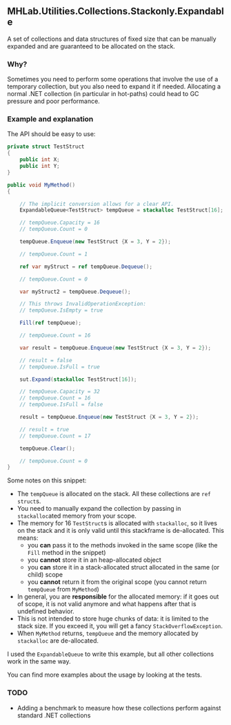 ## MHLab.Utilities.Collections.Stackonly.Expandable

A set of collections and data structures of fixed size that can be manually expanded and are guaranteed to be allocated on the stack.

### Why?

Sometimes you need to perform some operations that involve the use of a temporary collection, but you also need to expand it if needed. Allocating a normal .NET collection (in particular in hot-paths) could head to GC pressure and poor performance.

### Example and explanation

The API should be easy to use:

```csharp
private struct TestStruct
{
    public int X;
    public int Y;
}

public void MyMethod()
{

	// The implicit conversion allows for a clear API.
	ExpandableQueue<TestStruct> tempQueue = stackalloc TestStruct[16];

	// tempQueue.Capacity = 16
	// tempQueue.Count = 0

	tempQueue.Enqueue(new TestStruct {X = 3, Y = 2});

	// tempQueue.Count = 1

	ref var myStruct = ref tempQueue.Dequeue();

	// tempQueue.Count = 0

	var myStruct2 = tempQueue.Dequeue();

	// This throws InvalidOperationException:
	// tempQueue.IsEmpty = true

	Fill(ref tempQueue);

	// tempQueue.Count = 16

	var result = tempQueue.Enqueue(new TestStruct {X = 3, Y = 2});

	// result = false
	// tempQueue.IsFull = true

	sut.Expand(stackalloc TestStruct[16]);

	// tempQueue.Capacity = 32
	// tempQueue.Count = 16
	// tempQueue.IsFull = false

	result = tempQueue.Enqueue(new TestStruct {X = 3, Y = 2});

	// result = true
	// tempQueue.Count = 17

	tempQueue.Clear();

	// tempQueue.Count = 0
}
```

Some notes on this snippet:

- The `tempQueue` is allocated on the stack. All these collections are `ref struct`s.
- You need to manually expand the collection by passing in `stackalloc`ated memory from your scope.
- The memory for 16 `TestStruct`s is allocated with `stackalloc`, so it lives on the stack and it is only valid until this stackframe is de-allocated. This means:
  - you __can__ pass it to the methods invoked in the same scope (like the `Fill` method in the snippet)
  - you __cannot__ store it in an heap-allocated object
  - you __can__ store it in a stack-allocated struct allocated in the same (or child) scope
  - you __cannot__ return it from the original scope (you cannot return `tempQueue` from `MyMethod`)
- In general, you are __responsible__ for the allocated memory: if it goes out of scope, it is not valid anymore and what happens after that is undefined behavior.
- This is not intended to store huge chunks of data: it is limited to the stack size. If you exceed it, you will get a fancy `StackOverflowException`.
- When `MyMethod` returns, `tempQueue` and the memory allocated by `stackalloc` are de-allocated.

I used the `ExpandableQueue` to write this example, but all other collections work in the same way.

You can find more examples about the usage by looking at the tests.

### TODO

- Adding a benchmark to measure how these collections perform against standard .NET collections